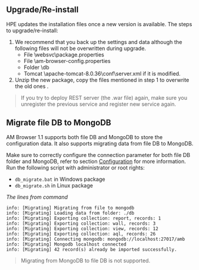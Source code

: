## Upgrade/Re-install

HPE updates the installation files once a new version is available. The steps to upgrade/re-install:

1. We recommend that you back up the settings and data although the following files will not be overwritten during upgrade.
    - File <am-browser-rest>\websvc\package.properties
    - File <am-browser>\am-browser-config.properties
    - Folder <am-browser>\db
    - Tomcat <am-browser-rest>\apache-tomcat-8.0.36\conf\server.xml if it is modified.
1. Unzip the new package, copy the files mentioned in step 1 to overwrite the old ones .

> If you try to deploy REST server (the .war file) again, make sure you unregister the previous service and register new service again.

## Migrate file DB to MongoDB

AM Browser 1.1 supports both file DB and MongoDB to store the configuration data. It also supports migrating data from file DB to MongoDB.

Make sure to correctly configure the connection parameter for both file DB folder and MongoDB, refer to section [Configuration](configuration/#database-configuration) for more information. Run the following script with administrator or root rights:

- `db_migrate.bat` in Windows package
- `db_migrate.sh` in Linux package

*The lines from command*
```
info: [Migrating] Migrating from file to mongodb
info: [Migrating] Loading data from folder: ./db
info: [Migrating] Exporting collection: report, records: 1
info: [Migrating] Exporting collection: wall, records: 3
info: [Migrating] Exporting collection: view, records: 12
info: [Migrating] Exporting collection: aql, records: 26
info: [Migrating] Connecting mongodb: mongodb://localhost:27017/amb
info: [Migrating] Mongodb localhost connected
info: [Migrating] 42 record(s) already be imported successfully.
```

> Migrating from MongoDB to file DB is not supported.
